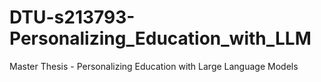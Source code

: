 # DTU-s213793-Personalizing_Education_with_LLM
Master Thesis - Personalizing Education with Large Language Models
